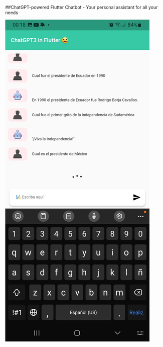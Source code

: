 
##ChatGPT-powered Flutter Chatbot - Your personal assistant for all your needs

![image](https://raw.githubusercontent.com/5t4t1ck/chatbot-chatgpt/master/.github/images/001.jpg)

